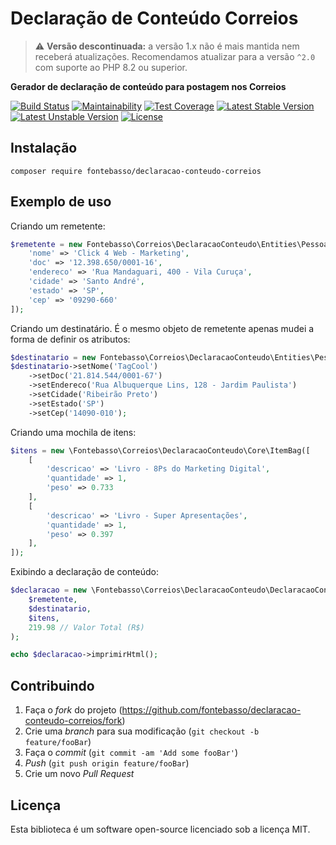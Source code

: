 # Declaração de Conteúdo Correios

> ⚠️ **Versão descontinuada:** a versão 1.x não é mais mantida nem receberá atualizações.
> Recomendamos atualizar para a versão `^2.0` com suporte ao PHP 8.2 ou superior.

**Gerador de declaração de conteúdo para postagem nos Correios**

[![Build Status](https://travis-ci.com/fontebasso/declaracao-conteudo-correios.svg?branch=main)](https://travis-ci.com/fontebasso/declaracao-conteudo-correios)
[![Maintainability](https://api.codeclimate.com/v1/badges/3c9b244202e9842607fe/maintainability)](https://codeclimate.com/github/fontebasso/declaracao-conteudo-correios/maintainability)
[![Test Coverage](https://api.codeclimate.com/v1/badges/3c9b244202e9842607fe/test_coverage)](https://codeclimate.com/github/fontebasso/declaracao-conteudo-correios/test_coverage)
[![Latest Stable Version](https://poser.pugx.org/fontebasso/declaracao-conteudo-correios/v/stable)](https://packagist.org/packages/fontebasso/declaracao-conteudo-correios)
[![Latest Unstable Version](https://poser.pugx.org/fontebasso/declaracao-conteudo-correios/v/unstable)](https://packagist.org/packages/fontebasso/declaracao-conteudo-correios)
[![License](https://poser.pugx.org/fontebasso/declaracao-conteudo-correios/license)](https://packagist.org/packages/fontebasso/declaracao-conteudo-correios)

## Instalação

`composer require fontebasso/declaracao-conteudo-correios`

## Exemplo de uso

Criando um remetente:

```php
$remetente = new Fontebasso\Correios\DeclaracaoConteudo\Entities\Pessoa([
    'nome' => 'Click 4 Web - Marketing',
    'doc' => '12.398.650/0001-16',
    'endereco' => 'Rua Mandaguari, 400 - Vila Curuça',
    'cidade' => 'Santo André',
    'estado' => 'SP',
    'cep' => '09290-660'
]);
```

Criando um destinatário. É o mesmo objeto de remetente apenas mudei a forma de definir os atributos:

```php
$destinatario = new Fontebasso\Correios\DeclaracaoConteudo\Entities\Pessoa();
$destinatario->setNome('TagCool')
    ->setDoc('21.814.544/0001-67')
    ->setEndereco('Rua Albuquerque Lins, 128 - Jardim Paulista')
    ->setCidade('Ribeirão Preto')
    ->setEstado('SP')
    ->setCep('14090-010');
```

Criando uma mochila de itens:
 
```php
$itens = new \Fontebasso\Correios\DeclaracaoConteudo\Core\ItemBag([
    [
        'descricao' => 'Livro - 8Ps do Marketing Digital',
        'quantidade' => 1,
        'peso' => 0.733
    ],
    [
        'descricao' => 'Livro - Super Apresentações',
        'quantidade' => 1,
        'peso' => 0.397
    ],
]);
```

Exibindo a declaração de conteúdo:

```php
$declaracao = new \Fontebasso\Correios\DeclaracaoConteudo\DeclaracaoConteudo(
    $remetente,
    $destinatario,
    $itens,
    219.98 // Valor Total (R$)
);

echo $declaracao->imprimirHtml();
```

## Contribuindo

1. Faça o _fork_ do projeto (<https://github.com/fontebasso/declaracao-conteudo-correios/fork>)
2. Crie uma _branch_ para sua modificação (`git checkout -b feature/fooBar`)
3. Faça o _commit_ (`git commit -am 'Add some fooBar'`)
4. _Push_ (`git push origin feature/fooBar`)
5. Crie um novo _Pull Request_

## Licença

Esta biblioteca é um software open-source licenciado sob a licença MIT.
